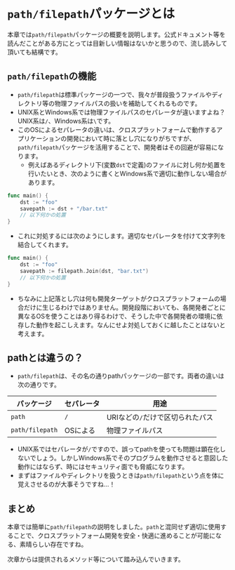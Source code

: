 # `path/filepath`パッケージとは

本章では`path/filepath`パッケージの概要を説明します。公式ドキュメント等を読んだことがある方にとっては目新しい情報はないかと思うので、流し読みして頂いても結構です。

## `path/filepath`の機能
- `path/filepath`は標準パッケージの一つで、我々が普段扱うファイルやディレクトリ等の物理ファイルパスの扱いを補助してくれるものです。
- UNIX系とWindows系では物理ファイルパスのセパレータが違いますよね？UNIX系は`/`、Windows系は`\`です。
- このOSによるセパレータの違いは、クロスプラットフォームで動作するアプリケーションの開発において時に落とし穴になりがちですが、`path/filepath`パッケージを活用することで、開発者はその回避が容易になります。
  - 例えばあるディレクトリ下(変数`dst`で定義)のファイルに対し何か処置を行いたいとき、次のように書くとWindows系で適切に動作しない場合があります。

```go
func main() {
    dst := "foo"
    savepath := dst + "/bar.txt"
    // 以下何かの処置
}
```

  - これに対処するには次のようにします。適切なセパレータを付けて文字列を結合してくれます。

```go
func main() {
    dst := "foo"
    savepath := filepath.Join(dst, "bar.txt")
    // 以下何かの処置
}
```

- ちなみに上記落とし穴は何も開発ターゲットがクロスプラットフォームの場合だけに生じるわけではありません。開発段階においても、各開発者ごとに異なるOSを使うことはあり得るわけで、そうした中で各開発者の環境に依存した動作を起こしえます。なんにせよ対処しておくに越したことはないと考えます。

## pathとは違うの？
- `path/filepath`は、その名の通りpathパッケージの一部です。両者の違いは次の通りです。

| パッケージ | セパレータ | 用途 |
| --- | --- | --- |
| `path` | `/` | URIなどの`/`だけで区切られたパス |
| `path/filepath` | OSによる | 物理ファイルパス |

- UNIX系ではセパレータが`/`ですので、誤ってpathを使っても問題は顕在化しないでしょう。しかしWindows系でそのプログラムを動作させると意図した動作にはならず、時にはセキュリティ面でも脅威になります。
- まずはファイルやディレクトリを扱うときは`path/filepath`という点を体に覚えさせるのが大事そうですね…！

## まとめ
本章では簡単に`path/filepath`の説明をしました。`path`と混同せず適切に使用することで、クロスプラットフォーム開発を安全・快適に進めることが可能になる、素晴らしい存在ですね。

次章からは提供されるメソッド等について踏み込んでいきます。